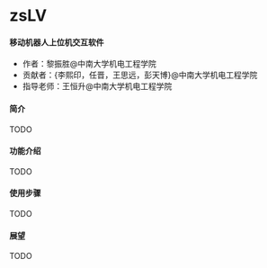 # zsLV
#### 移动机器人上位机交互软件
* 作者：黎振胜@中南大学机电工程学院
* 贡献者：{李熙印，任晋，王思远，彭天博}@中南大学机电工程学院
* 指导老师：王恒升@中南大学机电工程学院
#### 简介
TODO
#### 功能介绍
TODO
#### 使用步骤
TODO
#### 展望
TODO
